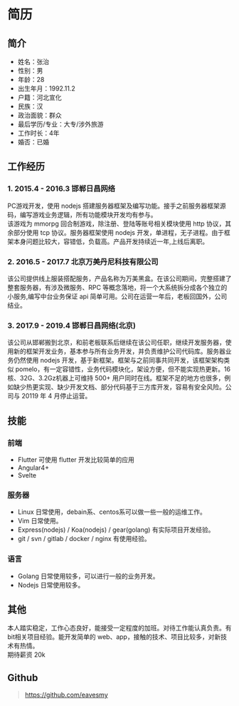 # 简历
## 简介
* 姓名：张治
* 性别：男
* 年龄：28
* 出生年月：1992.11.2
* 户籍：河北宣化
* 民族：汉
* 政治面貌：群众
* 最后学历/专业：大专/涉外旅游
* 工作时长：4年
* 婚否：已婚

## 工作经历
### 1. 2015.4 - 2016.3 邯郸日昌网络
PC游戏开发，使用 nodejs 搭建服务器框架及编写功能。接手之前服务器框架源码，编写游戏业务逻辑，所有功能模块开发均有参与。    
该游戏为 mmorpg 回合制游戏，除注册、登陆等账号相关模块使用 http 协议，其余部分使用 tcp 协议。服务器框架使用 nodejs 开发，单进程，无子进程。由于框架本身问题比较大，容错低，负载高。产品开发持续近一年,上线后离职。

### 2. 2016.5 - 2017.7 北京万美丹尼科技有限公司
该公司提供线上服装搭配服务，产品名称为万美黑盒。在该公司期间，完整搭建了整套服务器，有涉及微服务、RPC 等概念落地，将一个大系统拆分成各个独立的小服务,编写中台业务保证 api 简单可用。公司在运营一年后，老板回国外，公司结业。

### 3. 2017.9 - 2019.4 邯郸日昌网络(北京)
该公司从邯郸搬到北京，和前老板联系后继续在该公司任职，继续开发服务器，使用新的框架开发业务，基本参与所有业务开发，并负责维护公司代码库。服务器业务仍然使用 nodejs 开发，基于新框架。框架与之前同事共同开发，该框架架构类似 pomelo，有一定容错性，业务代码模块化，架设方便，但不能实现热更新。16核、32G、3.2Gz机器上可维持 500+ 用户同时在线。框架不足的地方也很多，例如缺少热更实现、缺少开发文档、部分代码基于三方库开发，容易有安全风险。公司与 20119 年 4 月停止运营。

## 技能
### 前端
* Flutter 可使用 flutter 开发比较简单的应用
* Angular4+
* Svelte 

### 服务器
* Linux 日常使用，debain系、centos系可以做一些一般的运维工作。
* Vim 日常使用。
* Express(nodejs) / Koa(nodejs) / gear(golang) 有实际项目开发经验。
* git / svn / gitlab / docker / nginx 有使用经验。

### 语言
* Golang 日常使用较多，可以进行一般的业务开发。
* Nodejs 日常使用较多。

## 其他
本人踏实稳定，工作心态良好，能接受一定程度的加班。对待工作能认真负责。有bit相关项目经验。能开发简单的 web、app，接触的技术、项目比较多，对新技术有热情。    
期待薪资 20k

## Github
> https://github.com/eavesmy 
